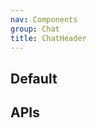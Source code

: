 ```yaml
---
nav: Components
group: Chat
title: ChatHeader
---
```


## Default

<code src="./demos/index.tsx" center></code>

## APIs

<API></API>
